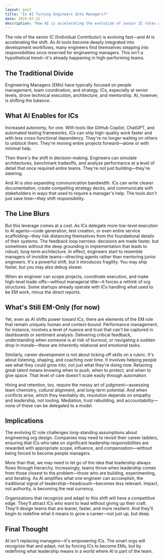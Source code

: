 ```yaml
---
layout: post
title: "Is AI Turning Engineers Into Managers?"
date: 2025-07-22
description: "How AI is accelerating the evolution of senior IC roles and blurring the line between individual contributors and managers"
---
```


The role of the senior IC (Individual Contributor) is evolving fast—and AI is
accelerating the shift. As AI tools become deeply integrated into development
workflows, many engineers find themselves stepping into responsibilities once
reserved for engineering managers. This isn't a hypothetical trend—it's already
happening in high-performing teams.

## The Traditional Divide

Engineering Managers (EMs) have typically focused on people management, team
coordination, and strategy. ICs, especially at senior levels, drove technical
execution, architecture, and mentorship. AI, however, is shifting the balance.

## What AI Enables for ICs

Increased autonomy, for one. With tools like GitHub Copilot, ChatGPT, and
automated testing frameworks, ICs can ship high-quality work faster and with
less cross-functional dependency. They're no longer waiting on others to unblock
them. They're moving entire projects forward—alone or with minimal help.

Then there's the shift in decision-making. Engineers can simulate architectures,
benchmark tradeoffs, and analyze performance at a level of detail that once
required entire teams. They're not just building—they're steering.

And AI is also expanding communication bandwidth. ICs can write clearer
documentation, create compelling strategy decks, and communicate with
stakeholders in ways that used to require a manager's help. The tools don't just
save time—they shift responsibility.

## The Line Blurs

But this leverage comes at a cost. As ICs delegate more low-level execution to
AI agents—code generation, test creation, or even entire service
scaffolding—they risk distancing themselves from the foundational details of
their systems. The feedback loop narrows: decisions are made faster, but
sometimes without the deep grounding in implementation that leads to robust,
long-term architecture. In effect, engineers start to resemble managers of
invisible teams—directing agents rather than mentoring junior engineers. It's a
powerful shift, but it introduces fragility. You may ship faster, but you may
also debug slower.

When an engineer can scope projects, coordinate execution, and make high-level
trade-offs—without managerial title—it forces a rethink of org structures. Some
startups already operate with ICs handling what used to be EM work, minus the
direct reports.

## What's Still EM-Only (for now)

Yet, even as AI shifts power toward ICs, there are elements of the EM role that
remain uniquely human and context-bound. Performance management, for instance,
involves a level of nuance and trust that can't be captured in dashboards or
sentiment analysis. Delivering critical feedback, understanding when someone is
at risk of burnout, or navigating a sudden drop in morale—these are inherently
relational and emotional tasks.

Similarly, career development is not about ticking off skills on a rubric. It's
about listening, shaping, and coaching over time. It involves helping people see
what they could grow into, not just what they're doing now. Retaining great
talent means knowing when to push, when to protect, and when to give space. That
level of care doesn't scale easily through automation.

Hiring and retention, too, require the messy art of judgment—assessing team
chemistry, cultural alignment, and long-term potential. And when conflicts
arise, which they inevitably do, resolution depends on empathy and leadership,
not tooling. Mediation, trust rebuilding, and accountability—none of these can
be delegated to a model.

## Implications

The evolving IC role challenges long-standing assumptions about engineering org
design. Companies may need to revisit their career ladders, ensuring that ICs
who take on significant leadership responsibilities are rewarded with
appropriate scope, influence, and compensation—without being forced to become
people managers.

More than that, we may need to let go of the idea that leadership always flows
through hierarchy. Increasingly, teams thrive when leadership comes from those
closest to the problem—those who are building, experimenting, and iterating. As
AI amplifies what one engineer can accomplish, the traditional signal of
leadership—headcount—becomes less relevant. Impact, not authority, is becoming
the real currency.

Organizations that recognize and adapt to this shift will have a competitive
edge. They'll attract ICs who want to lead without giving up their craft.
They'll design teams that are leaner, faster, and more resilient. And they'll
begin to redefine what it means to grow a career—not just up, but deep.

## Final Thought

AI isn't replacing managers—it's empowering ICs. The smart orgs will recognize
that and adapt, not by forcing ICs to become EMs, but by redefining what
leadership means in a world where AI is part of the team.
